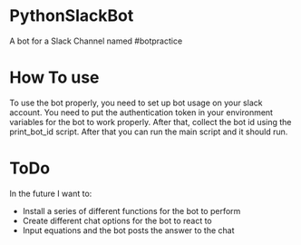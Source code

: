 # PythonSlackBot
A bot for a Slack Channel named #botpractice

# How To use
To use the bot properly, you need to set up bot usage on your slack account. You need to put the authentication token in your environment variables for the bot to work properly. After that, collect the bot id using the print_bot_id script. After that you can run the main script and it should run. 

# ToDo
In the future I want to:
 - Install a series of different functions for the bot to perform
 - Create different chat options for the bot to react to
 - Input equations and the bot posts the answer to the chat
